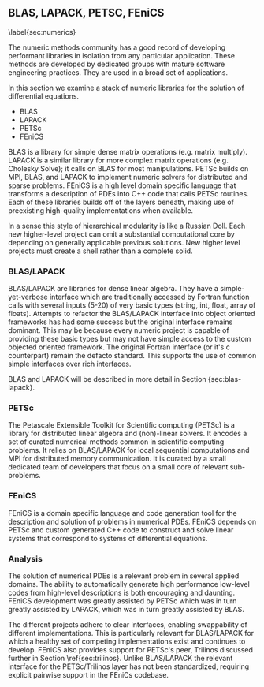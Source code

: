 
BLAS, LAPACK, PETSC, FEniCS
---------------------------

\label{sec:numerics}

The numeric methods community has a good record of developing performant libraries in isolation from any particular application.  These methods are developed by dedicated groups with mature software engineering practices.  They are used in a broad set of applications.

In this section we examine a stack of numeric libraries for the solution of differential equations. 

*   BLAS
*   LAPACK
*   PETSc
*   FEniCS

BLAS is a library for simple dense matrix operations (e.g. matrix multiply).  LAPACK is a similar library for more complex matrix operations (e.g. Cholesky Solve); it calls on BLAS for most manipulations.  PETSc builds on MPI, BLAS, and LAPACK to implement numeric solvers for distributed and sparse problems.  FEniCS is a high level domain specific language that transforms a description of PDEs into C++ code that calls PETSc routines.  Each of these libraries builds off of the layers beneath, making use of preexisting high-quality implementations when available.

In a sense this style of hierarchical modularity is like a Russian Doll.  Each new higher-level project can omit a substantial computational core by depending on generally applicable previous solutions.  New higher level projects must create a shell rather than a complete solid.

### BLAS/LAPACK

BLAS/LAPACK are libraries for dense linear algebra.  They have a simple-yet-verbose interface which are traditionally accessed by Fortran function calls with several inputs (5-20) of very basic types (string, int, float, array of floats).  Attempts to refactor the BLAS/LAPACK interface into object oriented frameworks has had some success but the original interface remains dominant.  This may be because every numeric project is capable of providing these basic types but may not have simple access to the custom objected oriented framework.  The original Fortran interface (or it's c counterpart) remain the defacto standard.  This supports the use of common simple interfaces over rich interfaces.

BLAS and LAPACK will be described in more detail in Section {sec:blas-lapack}.


### PETSc

The Petascale Extensible Toolkit for Scientific computing (PETSc) is a library for distributed linear algebra and (non)-linear solvers.  It encodes a set of curated numerical methods common in scientific computing problems.  It relies on BLAS/LAPACK for local sequential computations and MPI for distributed memory communication.  It is curated by a small dedicated team of developers that focus on a small core of relevant sub-problems.


### FEniCS 

FEniCS is a domain specific language and code generation tool for the description and solution of problems in numerical PDEs.  FEniCS depends on PETSc and custom generated C++ code to construct and solve linear systems that correspond to systems of differential equations.


### Analysis

The solution of numerical PDEs is a relevant problem in several applied domains.  The ability to automatically generate high performance low-level codes from high-level descriptions is both encouraging and daunting.  FEniCS development was greatly assisted by PETSc which was in turn greatly assisted by LAPACK, which was in turn greatly assisted by BLAS.

The different projects adhere to clear interfaces, enabling swappability of different implementations.  This is particularly relevant for BLAS/LAPACK for which a healthy set of competing implementations exist and continues to develop.  FEniCS also provides support for PETSc's peer, Trilinos discussed further in Section \ref{sec:trilinos}.  Unlike BLAS/LAPACK the relevant interface for the PETSc/Trilinos layer has not been standardized, requiring explicit pairwise support in the FEniCs codebase.

